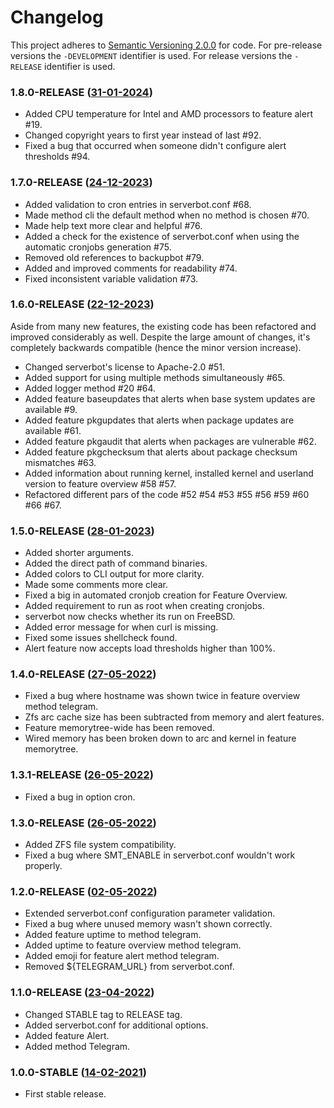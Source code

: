 # Changelog
This project adheres to [Semantic Versioning 2.0.0](https://semver.org/) for code. For pre-release versions the `-DEVELOPMENT` identifier is used. For release versions the `-RELEASE` identifier is used.

### 1.8.0-RELEASE ([31-01-2024](https://codeberg.org/nozel/serverbot/commit/88f4cc17b6e056a9372bedd6cba8cae14021cfa9))
- Added CPU temperature for Intel and AMD processors to feature alert #19.
- Changed copyright years to first year instead of last #92.
- Fixed a bug that occurred when someone didn't configure alert thresholds #94.

### 1.7.0-RELEASE ([24-12-2023](https://codeberg.org/nozel/serverbot/commit/20fb9e8383916531d0fd5fc1202d014693749844))
- Added validation to cron entries in serverbot.conf #68.
- Made method cli the default method when no method is chosen #70.
- Made help text more clear and helpful #76.
- Added a check for the existence of serverbot.conf when using the automatic cronjobs generation #75.
- Removed old references to backupbot #79.
- Added and improved comments for readability #74.
- Fixed inconsistent variable validation #73.

### 1.6.0-RELEASE ([22-12-2023](https://codeberg.org/nozel/serverbot/commit/81841b4b5b2f51d911e733975da4ec1f4cd64243))
Aside from many new features, the existing code has been refactored and improved considerably as well. Despite the large amount of changes, it's completely backwards compatible (hence the minor version increase).

- Changed serverbot's license to Apache-2.0 #51.
- Added support for using multiple methods simultaneously #65.
- Added logger method #20 #64.
- Added feature baseupdates that alerts when base system updates are available #9.
- Added feature pkgupdates that alerts when package updates are available #61.
- Added feature pkgaudit that alerts when packages are vulnerable #62.
- Added feature pkgchecksum that alerts about package checksum mismatches #63.
- Added information about running kernel, installed kernel and userland version to feature overview #58 #57.
- Refactored different pars of the code #52 #54 #53 #55 #56 #59 #60 #66 #67.

### 1.5.0-RELEASE ([28-01-2023](https://github.com/nozel-org/serverbot/commit/9297b2545c296697b32938eb851bd90d3e5e12ce))
- Added shorter arguments.
- Added the direct path of command binaries.
- Added colors to CLI output for more clarity.
- Made some comments more clear.
- Fixed a big in automated cronjob creation for Feature Overview.
- Added requirement to run as root when creating cronjobs.
- serverbot now checks whether its run on FreeBSD.
- Added error message for when curl is missing.
- Fixed some issues shellcheck found.
- Alert feature now accepts load thresholds higher than 100%.

### 1.4.0-RELEASE ([27-05-2022](https://github.com/nozel-org/serverbot/commit/e007966a2949659d0f223da4ecfb2de7ad2191cd))
- Fixed a bug where hostname was shown twice in feature overview method telegram.
- Zfs arc cache size has been subtracted from memory and alert features.
- Feature memorytree-wide has been removed.
- Wired memory has been broken down to arc and kernel in feature memorytree.

### 1.3.1-RELEASE ([26-05-2022](https://github.com/nozel-org/serverbot/commit/6cf4d6ec3051b7912c82adc025366ff3f56207ba))
- Fixed a bug in option cron.

### 1.3.0-RELEASE ([26-05-2022](https://github.com/nozel-org/serverbot/commit/64fbec6c31a98963ce64e04c63b6678c6f002739))
- Added ZFS file system compatibility.
- Fixed a bug where SMT_ENABLE in serverbot.conf wouldn't work properly.

### 1.2.0-RELEASE ([02-05-2022](https://github.com/nozel-org/serverbot/commit/e839a0a4582919ea0a8547618a4097426083b911))
- Extended serverbot.conf configuration parameter validation.
- Fixed a bug where unused memory wasn't shown correctly.
- Added feature uptime to method telegram.
- Added uptime to feature overview method telegram.
- Added emoji for feature alert method telegram.
- Removed ${TELEGRAM_URL} from serverbot.conf.

### 1.1.0-RELEASE ([23-04-2022](https://github.com/nozel-org/serverbot/commit/881c318e0aeac671a045b2701ac40d86dd807d49))
- Changed STABLE tag to RELEASE tag.
- Added serverbot.conf for additional options.
- Added feature Alert.
- Added method Telegram.

### 1.0.0-STABLE ([14-02-2021](https://github.com/nozel-org/serverbot/commit/066fc9525af8daa444ba45648c61a5a450609002))
- First stable release.
